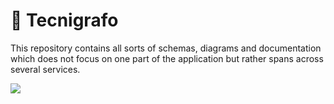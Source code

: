 # 📐 Tecnigrafo

This repository contains all sorts of schemas, diagrams and documentation which does not focus on one part of the application but rather spans across several services.

![](http://www.plantuml.com/plantuml/proxy?src=https://raw.githubusercontent.com/fruitsco/tecnigrafo/main/database/schema.puml&frmat=svg)